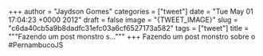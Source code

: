 
+++
author = "Jaydson Gomes"
categories = ["tweet"]
date = "Tue May 01 17:04:23 +0000 2012"
draft = false
image = "{TWEET_IMAGE}"
slug = "c6da40cb5a9b8dadfc31efc03a6cf6527173a582"
tags = ["tweet"]
title = """Fazendo um post monstro s..."""
+++
Fazendo um post monstro sobre o #PernambucoJS
